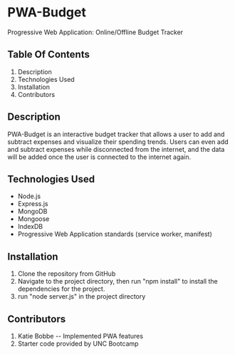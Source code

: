 # PWA-Budget
Progressive Web Application: Online/Offline Budget Tracker

## Table Of Contents
1. Description
2. Technologies Used
3. Installation
4. Contributors

## Description
PWA-Budget is an interactive budget tracker that allows a user to add and subtract expenses and visualize their spending trends. Users can even add and subtract expenses while disconnected from the internet, and the data will be added once the user is connected to the internet again.

## Technologies Used
* Node.js
* Express.js
* MongoDB
* Mongoose
* IndexDB
* Progressive Web Application standards (service worker, manifest)

## Installation
1. Clone the repository from GitHub
2. Navigate to the project directory, then run "npm install" to install the dependencies for the project.
3. run "node server.js" in the project directory

## Contributors
1. Katie Bobbe -- Implemented PWA features
2. Starter code provided by UNC Bootcamp
